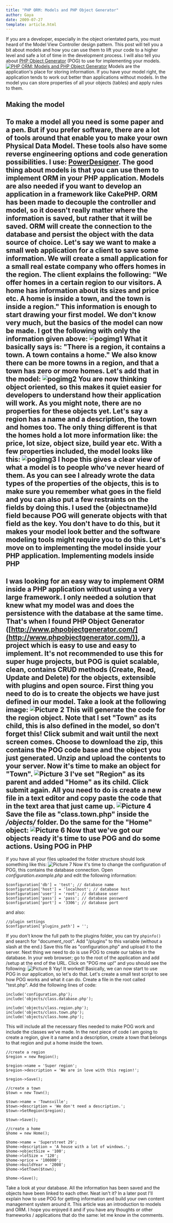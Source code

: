 ```yaml
---
title: "PHP ORM: Models and PHP Object Generator"
author: Gaya
date: 2009-07-27
template: article.html
---
```

If you are a developer, especially in the object orientated parts, you must heard of the Model View Controller design pattern. This post will tell you a bit about models and how you can use them to lift your code to a higher level and safe a lot of time in the development process. I will also tell you about [PHP Object Generator](http://www.phpobjectgenerator.com/) (POG) to use for implementing your models. [![PHP ORM: Models and PHP Object Generator](/articles/php-orm-models-and-php-object-generator/postimgpost.jpg "PHP ORM: Models and PHP Object Generator")](http://www.gayadesign.com/articles/php-orm-models-and-php-object-generator)<span id="more-419"></span> Models are the application's place for storing information. If you have your model right, the application tends to work out better than applications without models. In the model you can store properties of all your objects (tables) and apply rules to them.

Making the model
----------------

 To make a model all you need is some paper and a pen. But if you prefer software, there are a lot of tools around that enable you to make your own Physical Data Model. These tools also have some reverse engineering options and code generation possibilities. I use: [PowerDesigner](http://www.sybase.nl/products/modelingdevelopment/powerdesigner). The good thing about models is that you can use them to implement ORM in your PHP application. Models are also needed if you want to develop an application in a framework like CakePHP. ORM has been made to decouple the controller and model, so it doesn't really matter where the information is saved, but rather that it will be saved. ORM will create the connection to the database and persist the object with the data source of choice. Let's say we want to make a small web application for a client to save some information. We will create a small application for a small real estate company who offers homes in the region. The client explains the following: "We offer homes in a certain region to our visitors. A home has information about its sizes and price etc. A home is inside a town, and the town is inside a region." This information is enough to start drawing your first model. We don't know very much, but the basics of the model can now be made. I got the following with only the information given above: ![pogimg1](/articles/php-orm-models-and-php-object-generator/pogimg1.jpg "pogimg1") What it basically says is: "There is a region, it contains a town. A town contains a home." We also know there can be more towns in a region, and that a town has zero or more homes. Let's add that in the model: ![pogimg2](/articles/php-orm-models-and-php-object-generator/pogimg2.jpg "pogimg2") You are now thinking object oriented, so this makes it quiet easier for developers to understand how their application will work. As you might note, there are no properties for these objects yet. Let's say a region has a name and a description, the town and homes too. The only thing different is that the homes hold a lot more information like: the price, lot size, object size, build year etc. With a few properties included, the model looks like this: ![pogimg3](/articles/php-orm-models-and-php-object-generator/pogimg3.jpg "pogimg3") I hope this gives a clear view of what a model is to people who've never heard of them. As you can see I already wrote the data types of the properties of the objects, this is to make sure you remember what goes in the field and you can also put a few restraints on the fields by doing this. I used the {objectname}Id field because POG will generate objects with that field as the key. You don't have to do this, but it makes your model look better and the software modeling tools might require you to do this. Let's move on to implementing the model inside your PHP application. Implementing models inside PHP
------------------------------

 I was looking for an easy way to implement ORM inside a PHP application without using a very large framework. I only needed a solution that knew what my model was and does the persistence with the database at the same time. That's when I found PHP Object Generator ([http://www.phpobjectgenerator.com/](http://www.phpobjectgenerator.com/)), a project which is easy to use and easy to implement. It's not recommended to use this for super huge projects, but POG is quiet scalable, clean, contains CRUD methods (Create, Read, Update and Delete) for the objects, extensible with plugins and open source. First thing you need to do is to create the objects we have just defined in our model. Take a look at the following image: ![Picture 2](/articles/php-orm-models-and-php-object-generator/Picture-2.png "Picture 2") This will generate the code for the region object. Note that I set "Town" as its child, this is also defined in the model, so don't forget this! Click submit and wait until the next screen comes. Choose to download the zip, this contains the POG code base and the object you just generated. Unzip and upload the contents to your server. Now it's time to make an object for "Town". ![Picture 3](/articles/php-orm-models-and-php-object-generator/Picture-3.png "Picture 3") I've set "Region" as its parent and added "Home" as its child. Click submit again. All you need to do is create a new file in a text editor and copy paste the code that in the text area that just came up. ![Picture 4](/articles/php-orm-models-and-php-object-generator/Picture-4.png "Picture 4") Save the file as "class.town.php" inside the */objects/* folder. Do the same for the "Home" object: ![Picture 6](/articles/php-orm-models-and-php-object-generator/Picture-6.png "Picture 6") Now that we've got our objects ready it's time to use POG and do some actions. Using POG in PHP
----------------

 If you have all your files uploaded the folder structure should look something like this: ![Picture 7](/articles/php-orm-models-and-php-object-generator/Picture-7.png "Picture 7") Now it's time to change the configuration of POG, this contains the database connection. Open *configuration.example.php* and edit the following information: 
```clike
$configuration['db'] = 'test'; // database name
$configuration['host'] = 'localhost'; // database host
$configuration['user'] = 'root'; // database user
$configuration['pass'] = 'pass'; // database password
$configuration['port'] = '3306'; // database port
```
 and also: 
```clike
//plugin settings
$configuration['plugins_path'] = '';
```
 If you don't know the full path to the plugins folder, you can try `phpinfo()` and search for "document_root". Add "/plugins" to this variable (without a slash at the end.) Save this file as "configuration.php" and upload it to the server. Next thing we need to do is use POG to create our tables in the database. In your web browser; go to the root of the application and add /setup at the end of the URL. Click on "POG me up!" and you should see the following: ![Picture 8](/articles/php-orm-models-and-php-object-generator/Picture-8-300x251.png "Picture 8") Yay! It worked! Basically, we can now start to use POG in our application, so let's do that. Let's create a small test script to see how POG works and what it can do. Create a file in the root called "test.php". Add the following lines of code: 
```clike
include('configuration.php');
include('objects/class.database.php');

include('objects/class.region.php');
include('objects/class.town.php');
include('objects/class.home.php');
```
 This will include all the necessary files needed to make POG work and include the classes we've made. In the next piece of code I am going to create a region, give it a name and a description, create a town that belongs to that region and put a home inside the town. 
```clike
//create a region
$region = new Region();

$region->name = 'Super region';
$region->description = 'We are in love with this region!';

$region->Save();

//create a town
$town = new Town();

$town->name = 'Townsville';
$town->description = 'We don't need a description.';
$town->SetRegion($region);

$town->Save();

//create a home
$home = new Home();

$home->name = 'Superstreet 29';
$home->description = 'A house with a lot of windows.';
$home->objectSize = '100';
$home->lotSize = '120';
$home->price = '100000';
$home->buildYear = '2008';
$home->SetTown($town);

$home->Save();
```
 Take a look at your database. All the information has been saved and the objects have been linked to each other. Neat isn't it? In a later post I'll explain how to use POG for getting information and build your own content management system around it. This article was an introduction to models and ORM. I hope you enjoyed it and if you have any thoughts or other frameworks / applications that do the same: let me know in the comments.